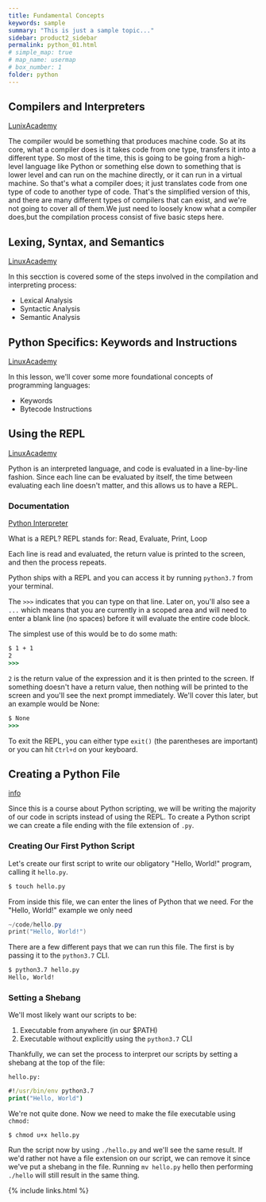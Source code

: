 ```yaml
---
title: Fundamental Concepts
keywords: sample
summary: "This is just a sample topic..."
sidebar: product2_sidebar
permalink: python_01.html
# simple_map: true
# map_name: usermap
# box_number: 1
folder: python
---
```


## Compilers and Interpreters

[LunixAcademy](https://linuxacademy.com/cp/courses/lesson/course/5262/lesson/1/module/413)

The compiler would be something that produces machine code. So at its core, what a compiler does is it takes code from one type, transfers it into a different type. So most of the time, this is going to be going from a high-level language like Python or something else down to something that is lower level and can run on the machine directly, or it can run in a virtual machine. So that's what a compiler does; it just translates code from one type of code to another type of code. That's the simplified version of this, and there are many different types of compilers that can exist, and we're not going to cover all of them.We just need to loosely know what a compiler does,but the compilation process consist of five basic steps here.

## Lexing, Syntax, and Semantics
[LinuxAcademy](https://linuxacademy.com/cp/courses/lesson/course/5262/lesson/2/module/413)

In this secction is covered some of the steps involved in the compilation and interpreting process:

* Lexical Analysis
* Syntactic Analysis
* Semantic Analysis

## Python Specifics: Keywords and Instructions
[LinuxAcademy](https://linuxacademy.com/cp/courses/lesson/course/5262/lesson/3/module/413)

In this lesson, we'll cover some more foundational concepts of programming languages:

* Keywords
* Bytecode Instructions

## Using the REPL
[LinuxAcademy](https://linuxacademy.com/cp/courses/lesson/course/5262/lesson/4/module/413)

Python is an interpreted language, and code is evaluated in a line-by-line fashion. Since each line can be evaluated by itself, the time between evaluating each line doesn't matter, and this allows us to have a REPL.

### Documentation
[Python Interpreter](https://docs.python.org/3/tutorial/interpreter.html)

What is a REPL?
REPL stands for: Read, Evaluate, Print, Loop

Each line is read and evaluated, the return value is printed to the screen, and then the process repeats.

Python ships with a REPL and you can access it by running `python3.7` from your terminal.

The `>>>` indicates that you can type on that line. Later on, you'll also see a `...` which means that you are currently in a scoped area and will need to enter a blank line (no spaces) before it will evaluate the entire code block.

The simplest use of this would be to do some math:
```cmd
$ 1 + 1
2
>>>
```

`2` is the return value of the expression and it is then printed to the screen. If something doesn't have a return value, then nothing will be printed to the screen and you'll see the next prompt immediately. We'll cover this later, but an example would be None:
```cmd
$ None
>>>
```

To exit the REPL, you can either type `exit()` (the parentheses are important) or you can hit `Ctrl+d` on your keyboard.

## Creating a Python File
[info](https://linuxacademy.com/cp/courses/lesson/course/5262/lesson/5/module/413)

Since this is a course about Python scripting, we will be writing the majority of our code in scripts instead of using the REPL. To create a Python script we can create a file ending with the file extension of `.py`.

### Creating Our First Python Script
Let's create our first script to write our obligatory "Hello, 
World!" program, calling it `hello.py`.

```cmd
$ touch hello.py
```
From inside this file, we can enter the lines of Python that we need. For the "Hello, World!" example we only need

```powershell
~/code/hello.py
print("Hello, World!")
```

There are a few different pays that we can run this file. The first is by passing it to the `python3.7` CLI.

```bash
$ python3.7 hello.py
Hello, World!
```
### Setting a Shebang
We'll most likely want our scripts to be:

1. Executable from anywhere (in our $PATH)
2. Executable without explicitly using the `python3.7` CLI

Thankfully, we can set the process to interpret our scripts by setting a shebang at the top of the file:

`hello.py:`

```cmd
#!/usr/bin/env python3.7
print("Hello, World")
```
We're not quite done. Now we need to make the file executable using `chmod:`

```dos
$ chmod u+x hello.py
```
Run the script now by using `./hello.py` and we'll see the same result. If we'd rather not have a file extension on our script, we can remove it since we've put a shebang in the file. Running `mv hello.py` hello then performing `./hello` will still result in the same thing.


{% include links.html %}
